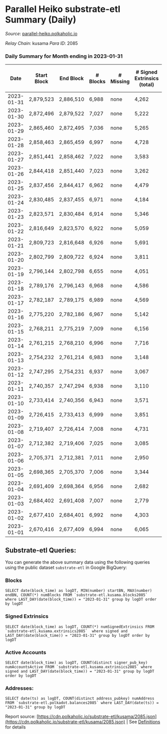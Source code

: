 # Parallel Heiko substrate-etl Summary (Daily)

_Source_: [parallel-heiko.polkaholic.io](https://parallel-heiko.polkaholic.io)

*Relay Chain*: kusama
*Para ID*: 2085



### Daily Summary for Month ending in 2023-01-31


| Date | Start Block | End Block | # Blocks | # Missing | # Signed Extrinsics (total) | # Active Accounts | # Addresses with Balances | # Events | # Transfers | # XCM Transfers In | # XCM Transfers Out |
| ---- | ----------- | --------- | -------- | --------- | --------------------------- | ----------------- | ------------------------- | -------- | ----------- | ------------------ | ------------------- |
| 2023-01-31 | 2,879,523 | 2,886,510 | 6,988 | none  | 4,262 | 94 | 24,218 | 38,089 | 661  | 56 ($11,985.02) | 53 ($15,890.09) |
| 2023-01-30 | 2,872,496 | 2,879,522 | 7,027 | none  | 5,222 | 122 | 24,216 | 43,229 | 621  | 52 ($24,437.83) | 49 ($12,690.33) |
| 2023-01-29 | 2,865,460 | 2,872,495 | 7,036 | none  | 5,265 | 119 | 24,230 | 44,027 | 827  | 72 ($48,098.65) | 73 ($27,949.20) |
| 2023-01-28 | 2,858,463 | 2,865,459 | 6,997 | none  | 4,728 | 100 | 24,226 | 40,480 | 551  | 38 ($4,551.73) | 35 ($13,997.72) |
| 2023-01-27 | 2,851,441 | 2,858,462 | 7,022 | none  | 3,583 | 119 | 24,226 | 35,127 | 740  | 54 ($10,664.64) | 48 ($4,201.05) |
| 2023-01-26 | 2,844,418 | 2,851,440 | 7,023 | none  | 3,262 | 107 | 24,220 | 32,925 | 545  | 28 ($35,492.88) | 27 ($23,826.58) |
| 2023-01-25 | 2,837,456 | 2,844,417 | 6,962 | none  | 4,479 | 116 | 24,216 | 39,187 | 662  | 62 ($36,650.22) | 55 ($5,820.00) |
| 2023-01-24 | 2,830,485 | 2,837,455 | 6,971 | none  | 4,184 | 122 | 24,210 | 38,871 | 988  | 93 ($22,770.46) | 88 ($31,059.08) |
| 2023-01-23 | 2,823,571 | 2,830,484 | 6,914 | none  | 5,346 | 101 | 24,206 | 43,452 | 721  | 37 ($38,008.50) | 48 ($4,663.04) |
| 2023-01-22 | 2,816,649 | 2,823,570 | 6,922 | none  | 5,059 | 109 | 24,201 | 41,702 | 560  | 31 ($7,149.43) | 29 ($8,419.84) |
| 2023-01-21 | 2,809,723 | 2,816,648 | 6,926 | none  | 5,691 | 131 | 24,197 | 46,565 | 1,070  | 80 ($14,328.20) | 74 ($19,242.47) |
| 2023-01-20 | 2,802,799 | 2,809,722 | 6,924 | none  | 3,811 | 108 | 24,194 | 35,689 | 616  | 41 ($23,726.48) | 59 ($35,308.08) |
| 2023-01-19 | 2,796,144 | 2,802,798 | 6,655 | none  | 4,051 | 110 | 24,192 | 37,959 | 1,169  | 86 ($19,392.48) | 108 ($26,670.16) |
| 2023-01-18 | 2,789,176 | 2,796,143 | 6,968 | none  | 4,586 | 120 | 24,187 | 41,880 | 1,562  | 122 ($47,889.26) | 134 ($68,994.51) |
| 2023-01-17 | 2,782,187 | 2,789,175 | 6,989 | none  | 4,569 | 161 | 24,184 | 43,561 | 1,819  | 151 ($60,239.10) | 173 ($136,855.16) |
| 2023-01-16 | 2,775,220 | 2,782,186 | 6,967 | none  | 5,142 | 128 | 24,179 | 44,429 | 1,269  | 105 ($35,966.47) | 100 ($70,562.74) |
| 2023-01-15 | 2,768,211 | 2,775,219 | 7,009 | none  | 6,156 | 135 | 24,177 | 49,521 | 1,188  | 129 ($27,681.91) | 123 ($21,296.25) |
| 2023-01-14 | 2,761,215 | 2,768,210 | 6,996 | none  | 7,716 | 147 | 24,172 | 58,076 | 1,305  | 108 ($21,504.80) | 120 ($28,899.20) |
| 2023-01-13 | 2,754,232 | 2,761,214 | 6,983 | none  | 3,148 | 102 | 24,171 | 33,474 | 959  | 76 ($5,458.60) | 82 ($6,483.81) |
| 2023-01-12 | 2,747,295 | 2,754,231 | 6,937 | none  | 3,067 | 122 | 24,170 | 33,170 | 907  | 61 ($5,632.10) | 60 ($18,423.10) |
| 2023-01-11 | 2,740,357 | 2,747,294 | 6,938 | none  | 3,110 | 116 | 24,166 | 32,308 | 599  | 41 ($3,314.72) | 36 ($2,969.11) |
| 2023-01-10 | 2,733,414 | 2,740,356 | 6,943 | none  | 3,571 | 106 | 24,159 | 34,471 | 615  | 49 ($5,168.58) | 43 ($20,081.16) |
| 2023-01-09 | 2,726,415 | 2,733,413 | 6,999 | none  | 3,851 | 121 | 24,155 | 36,829 | 813  | 60 ($43,808.85) | 68 ($42,743.18) |
| 2023-01-08 | 2,719,407 | 2,726,414 | 7,008 | none  | 4,731 | 139 | 24,151 | 41,833 | 952  | 47 ($6,649.78) | 52 ($7,936.35) |
| 2023-01-07 | 2,712,382 | 2,719,406 | 7,025 | none  | 3,085 | 104 | 24,146 | 31,535 | 420  | 29 ($48,990.87) | 39 ($10,739.45) |
| 2023-01-06 | 2,705,371 | 2,712,381 | 7,011 | none  | 2,950 | 120 | 24,140 | 32,148 | 686  | 52 ($4,201.77) | 59 ($3,524.07) |
| 2023-01-05 | 2,698,365 | 2,705,370 | 7,006 | none  | 3,344 | 105 | 24,136 | 33,607 | 724  | 40 ($10,085.54) | 51 ($36,614.12) |
| 2023-01-04 | 2,691,409 | 2,698,364 | 6,956 | none  | 2,682 | 106 | 24,134 | 30,626 | 740  | 62 ($6,954.03) | 89 ($18,227.16) |
| 2023-01-03 | 2,684,402 | 2,691,408 | 7,007 | none  | 2,779 | 101 | 24,131 | 30,627 | 497  | 37 ($25,981.21) | 33 ($2,740.38) |
| 2023-01-02 | 2,677,410 | 2,684,401 | 6,992 | none  | 4,303 | 119 | 24,128 | 39,924 | 1,009  | 101 ($21,072.30) | 94 ($31,530.30) |
| 2023-01-01 | 2,670,416 | 2,677,409 | 6,994 | none  | 6,065 | 107 | 24,127 | 48,985 | 1,110  | 128 ($28,707.82) | 157 ($66,773.74) |

## Substrate-etl Queries:
You can generate the above summary data using the following queries using the public dataset `substrate-etl` in Google BigQuery:


### Blocks
```
SELECT date(block_time) as logDT, MIN(number) startBN, MAX(number) endBN, COUNT(*) numBlocks FROM `substrate-etl.kusama.blocks2085`  where LAST_DAY(date(block_time)) = "2023-01-31" group by logDT order by logDT
```


### Signed Extrinsics
```
SELECT date(block_time) as logDT, COUNT(*) numSignedExtrinsics FROM `substrate-etl.kusama.extrinsics2085`  where signed and LAST_DAY(date(block_time)) = "2023-01-31" group by logDT order by logDT
```


### Active Accounts
```
SELECT date(block_time) as logDT, COUNT(distinct signer_pub_key) numAccountsActive FROM `substrate-etl.kusama.extrinsics2085` where signed and LAST_DAY(date(block_time)) = "2023-01-31" group by logDT order by logDT
```


### Addresses:
```
SELECT date(ts) as logDT, COUNT(distinct address_pubkey) numAddress FROM `substrate-etl.polkadot.balances2085` where LAST_DAY(date(ts)) = "2023-01-31" group by logDT
```



Report source: [https://cdn.polkaholic.io/substrate-etl/kusama/2085.json](https://cdn.polkaholic.io/substrate-etl/kusama/2085.json) | See [Definitions](/DEFINITIONS.md) for details
